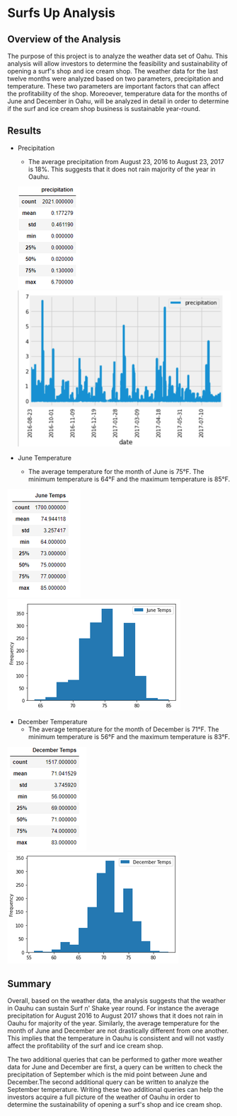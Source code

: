 # Surfs Up Analysis

## Overview of the Analysis
The purpose of this project is to analyze the weather data set of Oahu. This analysis will allow investors to determine the feasibility and sustainability of opening a surf's shop and ice cream shop. The weather data for the last twelve months were analyzed based on two parameters, precipitation and temperature. These two parameters are important factors that can affect the profitability of the shop. Moreoever, temperature data for the months of June and December in Oahu, will be analyzed in detail in order to determine if the surf and ice cream shop business is sustainable year-round.

## Results
- Precipitation
    - The average precipitation from August 23, 2016 to August 23, 2017 is 18%. This suggests that it does not rain majority of the year in Oauhu.

    ![Precipitation Snaphot](https://github.com/kntln/Surfs_Up/blob/main/Resources/precipitation.png)
    ![Precipitation Plot Snapshot](https://github.com/kntln/Surfs_Up/blob/main/Resources/precipitation_plot.png)

- June Temperature
    - The average temperature for the month of June is 75°F. The minimum temperature is 64°F and the maximum temperature is 85°F.
 
 ![June Temps Snaphot](https://github.com/kntln/Surfs_Up/blob/main/Resources/JuneTemps.png)
 ![June Temps Plot Snaphot](https://github.com/kntln/Surfs_Up/blob/main/Resources/JuneTemps_plot.png)

- December Temperature 
    - The average temperature for the month of December is 71°F. The minimum temperature is 56°F and the maximum temperature is 83°F.

![December Temps Snaphot](https://github.com/kntln/Surfs_Up/blob/main/Resources/DecemberTemps.png)
![December Temps Plot Snaphot](https://github.com/kntln/Surfs_Up/blob/main/Resources/DecemberTemps_plot.png)

## Summary
Overall, based on the weather data, the analysis suggests that the weather in Oauhu can sustain Surf n' Shake year round. For instance the average precipitation for August 2016 to August 2017 shows that it does not rain in Oauhu for majority of the year. Similarly, the average temperature for the month of June and December are not drastically different from one another. This implies that the temperature in Oauhu is consistent and will not vastly affect the profitability of the surf and ice cream shop. 

The two additional queries that can be performed to gather more weather data for June and December are first, a query can be written to check the precipitation of September which is the mid point between June and December.The second additional query can be written to analyze the September temperature. Writing these two additional queries can help the investors acquire a full picture of the weather of Oauhu in order to determine the sustainability of opening a surf's shop and ice cream shop.
